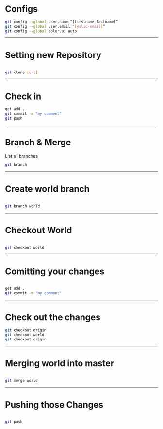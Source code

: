 # Configs
```sh
git config --global user.name “[firstname lastname]”
git config --global user.email “[valid-email]”
git config --global color.ui auto

```

---

# Setting new Repository
```sh

git clone [url]
```

---
# Check in
```sh
get add .
git commit -m "my comment"
git push

```

---

# Branch & Merge

List all branches
```sh
git branch 
```
---
# Create world branch
```sh

git branch world
```
---
# Checkout World
```sh

git checkout world

```
---
# Comitting your changes

```sh

get add .
git commit -m "my comment"


```
---
# Check out the changes
```sh
git checkout origin
git checkout world
git checkout origin


```

---
# Merging world into master
```sh

git merge world

```

---
# Pushing those Changes
```sh

git push 
```
